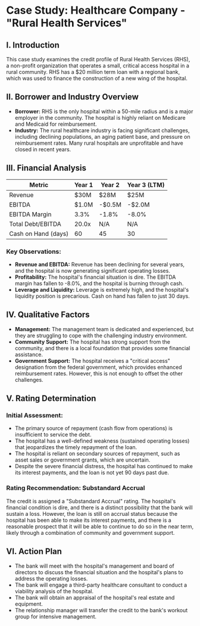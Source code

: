 # Case Study: Healthcare Company - "Rural Health Services"

## I. Introduction

This case study examines the credit profile of Rural Health Services (RHS), a non-profit organization that operates a small, critical access hospital in a rural community. RHS has a $20 million term loan with a regional bank, which was used to finance the construction of a new wing of the hospital.

## II. Borrower and Industry Overview

- **Borrower:** RHS is the only hospital within a 50-mile radius and is a major employer in the community. The hospital is highly reliant on Medicare and Medicaid for reimbursement.
- **Industry:** The rural healthcare industry is facing significant challenges, including declining populations, an aging patient base, and pressure on reimbursement rates. Many rural hospitals are unprofitable and have closed in recent years.

## III. Financial Analysis

| Metric | Year 1 | Year 2 | Year 3 (LTM) |
|---|---|---|---|
| Revenue | $30M | $28M | $25M |
| EBITDA | $1.0M | -$0.5M | -$2.0M |
| EBITDA Margin | 3.3% | -1.8% | -8.0% |
| Total Debt/EBITDA | 20.0x | N/A | N/A |
| Cash on Hand (days) | 60 | 45 | 30 |

### Key Observations:

- **Revenue and EBITDA:** Revenue has been declining for several years, and the hospital is now generating significant operating losses.
- **Profitability:** The hospital's financial situation is dire. The EBITDA margin has fallen to -8.0%, and the hospital is burning through cash.
- **Leverage and Liquidity:** Leverage is extremely high, and the hospital's liquidity position is precarious. Cash on hand has fallen to just 30 days.

## IV. Qualitative Factors

- **Management:** The management team is dedicated and experienced, but they are struggling to cope with the challenging industry environment.
- **Community Support:** The hospital has strong support from the community, and there is a local foundation that provides some financial assistance.
- **Government Support:** The hospital receives a "critical access" designation from the federal government, which provides enhanced reimbursement rates. However, this is not enough to offset the other challenges.

## V. Rating Determination

### Initial Assessment:

- The primary source of repayment (cash flow from operations) is insufficient to service the debt.
- The hospital has a well-defined weakness (sustained operating losses) that jeopardizes the timely repayment of the loan.
- The hospital is reliant on secondary sources of repayment, such as asset sales or government grants, which are uncertain.
- Despite the severe financial distress, the hospital has continued to make its interest payments, and the loan is not yet 90 days past due.

### Rating Recommendation: Substandard Accrual

The credit is assigned a "Substandard Accrual" rating. The hospital's financial condition is dire, and there is a distinct possibility that the bank will sustain a loss. However, the loan is still on accrual status because the hospital has been able to make its interest payments, and there is a reasonable prospect that it will be able to continue to do so in the near term, likely through a combination of community and government support.

## VI. Action Plan

- The bank will meet with the hospital's management and board of directors to discuss the financial situation and the hospital's plans to address the operating losses.
- The bank will engage a third-party healthcare consultant to conduct a viability analysis of the hospital.
- The bank will obtain an appraisal of the hospital's real estate and equipment.
- The relationship manager will transfer the credit to the bank's workout group for intensive management.
